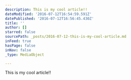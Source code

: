 ```yaml
---
description: This is my cool article!!
dateModified: '2016-07-12T16:54:59.591Z'
datePublished: '2016-07-12T16:56:45.430Z'
title: ''
author: []
starred: false
sourcePath: _posts/2016-07-12-this-is-my-cool-article.md
inFeed: true
hasPage: false
inNav: false
_type: MediaObject

---
```

This is my cool article!!